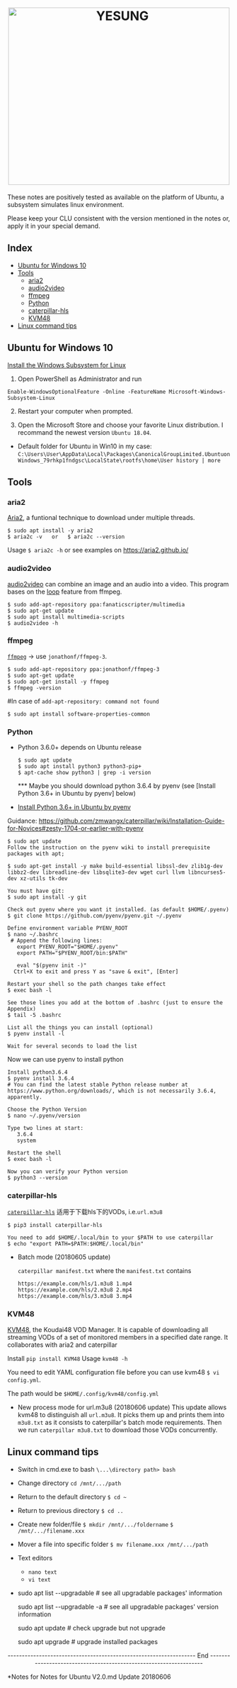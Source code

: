 <h1 align="center"><img src="https://github.com/TeamSII/TeamSII.github.io/blob/master/image/NOTES%20copyright.png" width="500" height="400" alt="YESUNG"></h1>

These notes are positively tested as available on the platform of Ubuntu, a subsystem simulates linux environment.

Please keep your CLU consistent with the version mentioned in the notes or, apply it in your special demand.

## Index
- [Ubuntu for Windows 10](#ubuntu-for-Windows-10)
- [Tools](#tools)
  - [aria2](#aria2)
  - [audio2video](#audio2video)
  - [ffmpeg](#ffmpeg)
  - [Python](#python)
  - [caterpillar-hls](#caterpillar-hls)
  - [KVM48](#kvm48)
- [Linux command tips](#linux-command-tips) 
 
## Ubuntu for Windows 10

[Install the Windows Subsystem for Linux](https://docs.microsoft.com/en-us/windows/wsl/install-win10)

1. Open PowerShell as Administrator and run

  `Enable-WindowsOptionalFeature -Online -FeatureName Microsoft-Windows-Subsystem-Linux`

2. Restart your computer when prompted.

3. Open the Microsoft Store and choose your favorite Linux distribution. I recommand the newest version `Ubuntu 18.04`.

* Default folder for Ubuntu in Win10 in my case:    
`C:\Users\User\AppData\Local\Packages\CanonicalGroupLimited.UbuntuonWindows_79rhkp1fndgsc\LocalState\rootfs\home\User
	 history | more`

## Tools

### aria2
[Aria2](https://aria2.github.io/), a funtional technique to download under multiple threads.

```console
$ sudo apt install -y aria2
$ aria2c -v   or   $ aria2c --version
```
Usage `$ aria2c -h` or see examples on https://aria2.github.io/

### audio2video
[audio2video](https://github.com/fanaticscripter/multimedia-scripts) can combine an image and an audio into a video.
This program bases on the [loop](https://github.com/fanaticscripter/multimedia-scripts/blob/master/audio2video) feature from ffmpeg.
```console
$ sudo add-apt-repository ppa:fanaticscripter/multimedia
$ sudo apt-get update
$ sudo apt install multimedia-scripts
$ audio2video -h
```

### ffmpeg
[`ffmpeg`](http://ffmpeg.org/download.html) -> use `jonathonf/ffmpeg-3`.
```console
$ sudo add-apt-repository ppa:jonathonf/ffmpeg-3
$ sudo apt-get update
$ sudo apt-get install -y ffmpeg
$ ffmpeg -version
```
#In case of `add-apt-repository: command not found`

```console
$ sudo apt install software-properties-common
```

### Python 
- Python 3.6.0+ depends on Ubuntu release
  ```console
  $ sudo apt update
  $ sudo apt install python3 python3-pip+
  $ apt-cache show python3 | grep -i version
  ```	
  *** Maybe you should download python 3.6.4 by pyenv (see [Install Python 3.6+ in Ubuntu by pyenv] below)

- [Install Python 3.6+ in Ubuntu by pyenv](https://github.com/zmwangx/caterpillar/wiki/Installation-Guide-for-Novices#zesty-1704-or-earlier-with-pyenv)

Guidance: https://github.com/zmwangx/caterpillar/wiki/Installation-Guide-for-Novices#zesty-1704-or-earlier-with-pyenv
```console
$ sudo apt update 
Follow the instruction on the pyenv wiki to install prerequisite packages with apt;

$ sudo apt-get install -y make build-essential libssl-dev zlib1g-dev libbz2-dev libreadline-dev libsqlite3-dev wget curl llvm libncurses5-dev xz-utils tk-dev
  
You must have git:
$ sudo apt install -y git 
  
Check out pyenv where you want it installed. (as default $HOME/.pyenv)
$ git clone https://github.com/pyenv/pyenv.git ~/.pyenv
  
Define environment variable PYENV_ROOT
$ nano ~/.bashrc
 # Append the following lines:
   export PYENV_ROOT="$HOME/.pyenv"
   export PATH="$PYENV_ROOT/bin:$PATH"
	
   eval "$(pyenv init -)"
  Ctrl+X to exit and press Y as "save & exit", [Enter]
  
Restart your shell so the path changes take effect
$ exec bash -l

See those lines you add at the bottom of .bashrc (just to ensure the Appendix)
$ tail -5 .bashrc

List all the things you can install (optional)
$ pyenv install -l 

Wait for several seconds to load the list
```

Now we can use pyenv to install python
```console
Install python3.6.4
$ pyenv install 3.6.4
# You can find the latest stable Python release number at https://www.python.org/downloads/, which is not necessarily 3.6.4, apparently.
  
Choose the Python Version
$ nano ~/.pyenv/version

Type two lines at start:
   3.6.4
   system  
  
Restart the shell 
$ exec bash -l
  
Now you can verify your Python version
$ python3 --version
```

### caterpillar-hls
[`caterpillar-hls`](https://github.com/zmwangx/caterpillar) 适用于下载hls下的VODs, i.e.`url.m3u8`
```console
$ pip3 install caterpillar-hls
  
You need to add $HOME/.local/bin to your $PATH to use caterpillar
$ echo "export PATH=$PATH:$HOME/.local/bin"
```	
- Batch mode (20180605 update)

     `caterpillar manifest.txt` where the `manifest.txt` contains
     
     ```console
     https://example.com/hls/1.m3u8	1.mp4
     https://example.com/hls/2.m3u8	2.mp4
     https://example.com/hls/3.m3u8	3.mp4

### KVM48
[KVM48](https://github.com/SNH48Live/KVM48), the Koudai48 VOD Manager. It is capable of downloading all streaming VODs of a set of monitored members in a specified date range. It collaborates with aria2 and caterpillar

Install `pip install KVM48`
Usage   `kvm48 -h`

You need to edit YAML configuration file before you can use kvm48 `$ vi config.yml`.

The path would be `$HOME/.config/kvm48/config.yml`

- New process mode for url.m3u8 (20180606 update)
  This update allows kvm48 to distinguish all `url.m3u8`. It picks them up and prints them into `m3u8.txt` as it consists to caterpillar's batch mode requirements. Then we run `caterpillar m3u8.txt` to download those VODs concurrently.

## Linux command tips 
- Switch in cmd.exe to bash `\...\directory path> bash`

- Change directory `cd /mnt/.../path`

- Return to the default directory `$ cd ~`

- Return to previous directory `$ cd ..`

- Create new folder/file `$ mkdir /mnt/.../foldername` `$ /mnt/.../filename.xxx`

- Mover a file into specific folder `$ mv filename.xxx /mnt/.../path`  

- Text editors
   - `nano text`
   - `vi text`
- sudo apt list --upgradable     # see all upgradable packages' information

  sudo apt list --upgradable -a  # see all upgradable packages' version information
  
  sudo apt update   # check upgrade but not upgrade
  
  sudo apt upgrade  # upgrade installed packages
  
  
<p align="center">
------------------------------------------------------------------ End ------------------------------------------------------------------
</p>
<p align="left">
*Notes for Notes for Ubuntu V2.0.md Update 20180606
</p>  
   
